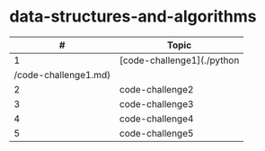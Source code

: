 # data-structures-and-algorithms


| # | Topic |
| - | -------- |
| 1 |[code-challenge1](./python
/code-challenge1.md) |
| 2 | code-challenge2 |
| 3 | code-challenge3 |
| 4 | code-challenge4 |
| 5 | code-challenge5 |
